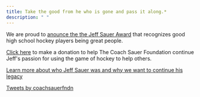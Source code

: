 ```yaml
---
title: Take the good from he who is gone and pass it along.* 
description: " " 
---
```


We are proud to [anounce the the Jeff Sauer Award](post/jeffsauerawardannouncement/) 
that recognizes good high school hockey players being great people.

[Click here](http://coachsauer.gesture.com) to make a donation to help The 
Coach Sauer Foundation continue Jeff's passion for using the game of hockey 
to help others.

[Learn more about who Jeff Sauer was and why we want to continue his legacy](about/js_bio/)

<a class="twitter-timeline" data-height="800" href="https://twitter.com/coachsauerfndn?ref_src=twsrc%5Etfw">Tweets by coachsauerfndn</a> <script async src="https://platform.twitter.com/widgets.js" charset="utf-8"></script>
